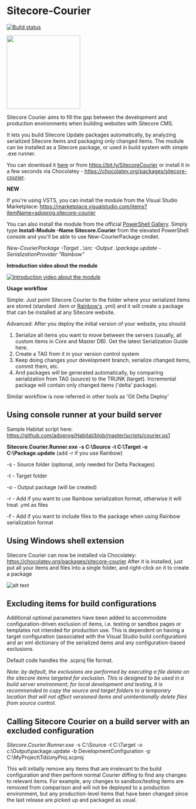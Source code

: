Sitecore-Courier
================

[![Build status](https://ci.appveyor.com/api/projects/status/dv0lfj2h9wq07tmx?svg=true)](https://ci.appveyor.com/project/adoprog/sitecore-courier)

<img src="https://github.com/adoprog/Sitecore-Courier/blob/master/wiki/images/courier-icon.png" width="200">

Sitecore Courier aims to fill the gap between the development and production environments when building websites with Sitecore CMS. 

It lets you build Sitecore Update packages automatically, by analyzing serialized Sitecore items and packaging only changed items.
The module can be installed as a Sitecore package, or used in build system with simple .exe runner.

You can download it [here](https://github.com/adoprog/Sitecore-Courier/releases) or from https://bit.ly/SitecoreCourier or install it in a few seconds via Chocolatey - https://chocolatey.org/packages/sitecore-courier.

**NEW**

If you're using VSTS, you can install the module from the Visual Studio Marketplace: https://marketplace.visualstudio.com/items?itemName=adoprog.sitecore-courier

You can also install the module from the official [PowerShell Gallery](https://www.powershellgallery.com/packages/Sitecore.Courier/1.0). Simply type **Install-Module -Name Sitecore.Courier** from the elevated PowerShell console and you'll be able to use New-CourierPackage cmdlet.

*New-CourierPackage -Target ..\src -Output .\package.update -SerializationProvider "Rainbow"*

**Introduction video about the module**

[![Introduction video about the module](https://img.youtube.com/vi/-_uA6FDojKY/0.jpg)](https://www.youtube.com/watch?v=-_uA6FDojKY)

**Usage workflow**

Simple: Just point Sitecore Courier to the folder where your serialized items are stored (standard .item or [Rainbow's](https://github.com/kamsar/Rainbow) .yml) and it will create a package that can be installed at any Sitecore website.

Advanced: After you deploy the initial version of your website, you should:

1. Serialize all items you want to move between the servers (usually, all custom items in Core and Master DB). Get the latest Serialization Guide here.
2. Create a TAG from it in your version control system
3. Keep doing changes your development branch, serialize changed items, commit them, etc.
4. And packages will be generated automatically, by comparing serialization from TAG (source) to the TRUNK (target). Incremental package will contain only changed items ('delta' package).

Similar workflow is now referred in other tools as 'Git Delta Deploy'

## Using console runner at your build server

Sample Habitat script here: https://github.com/adoprog/Habitat/blob/master/scripts/courier.ps1

**Sitecore.Courier.Runner.exe -s C:\Source -t C:\Target -o C:\Package.update** (add -r if you use Rainbow)

-s - Source folder (optional, only needed for Delta Packages)

-t - Target folder

-o - Output package (will be created)

-r - Add if you want to use Rainbow serialization format, otherwise it will treat .yml as files

-f - Add if you want to include files to the package when using Rainbow serialization format

## Using Windows shell extension

Sitecore Courier can now be installed via Chocolatey: https://chocolatey.org/packages/sitecore-courier
After it is installed, just put all your items and files into a single folder, and right-click on it to create a package

![alt text](http://3.bp.blogspot.com/-voh_5SsBcyk/VKEV_I0OpyI/AAAAAAAACb0/K1ptEj0iNQk/s1600/courier.png)

## Excluding items for build configurations
Additional optional parameters have been added to accommodate configuration-driven exclusion of items, i.e. testing or sandbox pages or templates not intended for production use. This is dependent on having a target configuration (associated with the Visual Studio build configuration) and an xml dictionary of the serialized items and any configuration-based exclusions. 

Default code handles the .scproj file format.

*Note: by default, the exclusions are performed by executing a file delete on the sitecore items targeted for exclusion. This is designed to be used in a build server environment; for local development and testing, it is recommended to copy the source and target folders to a temporary location that will not affect versioned items and unintentionally delete files from source control.*

## Calling Sitecore Courier on a build server with an excluded configuration
*Sitecore.Courier.Runner.exe* -s C:\Source -t C:\Target -o c:\Output\package.update -b DevelopmentConfiguration -p C:\MyProject\Tds\myProj.scproj

This will initially remove any items that are irrelevant to the build configuration and then perform normal Courier diffing to find any changes to relevant items. For example, any changes to sandbox/testing items are removed from comparison and will not be deployed to a production environment, but any production-level items that have been changed since the last release are picked up and packaged as usual.
